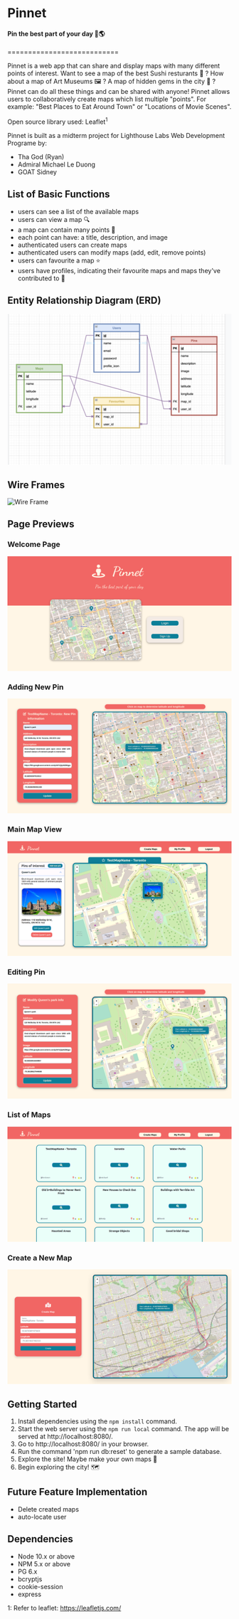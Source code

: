 # Pinnet
#### Pin the best part of your day 📍🌎
===========================

Pinnet is a web app that can share and display maps with many different points of interest. Want to see a map of the best Sushi resturants 🍣 ? How about a map of Art Museums 🖼 ? A map of hidden gems in the city 💎 ? Pinnet can do all these things and can be shared with anyone! Pinnet allows users to collaboratively create maps which list multiple "points". For example: "Best Places to Eat Around Town" or "Locations of Movie Scenes".

Open source library used: Leaflet<sup>1</sup>

Pinnet is built as a midterm project for Lighthouse Labs Web Development Programe by:

- Tha God (Ryan)
- Admiral Michael Le Duong
- GOAT Sidney


## List of Basic Functions

- users can see a list of the available maps
- users can view a map 🔍
- a map can contain many points 📍
- each point can have: a title, description, and image
- authenticated users can create maps
- authenticated users can modify maps (add, edit, remove points)
- users can favourite a map ⭐️
- users have profiles, indicating their favourite maps and maps they've contributed to 👤

## Entity Relationship Diagram (ERD)

![ERD](https://github.com/diavolosz/Lighthouse-MT-wikiMaps/blob/master/sampleImage/ERD.png)

## Wire Frames

![Wire Frame](https://github.com/diavolosz/Lighthouse-MT-wikiMaps/blob/master/sampleImage/Final_mock_up.png)

## Page Previews

### Welcome Page
![Welcome Page](https://github.com/diavolosz/Lighthouse-MT-wikiMaps/blob/master/sampleImage/welcomePage.png)

### Adding New Pin
![Adding New Pin](https://github.com/diavolosz/Lighthouse-MT-wikiMaps/blob/master/sampleImage/newPin.png)

### Main Map View
![Main Map View](https://github.com/diavolosz/Lighthouse-MT-wikiMaps/blob/master/sampleImage/mapPinDisplay.png)

### Editing Pin
![Editing Pin](https://github.com/diavolosz/Lighthouse-MT-wikiMaps/blob/master/sampleImage/pinEdit.png)

### List of Maps
![List of Maps](https://github.com/diavolosz/Lighthouse-MT-wikiMaps/blob/master/sampleImage/browse.png)

### Create a New Map
![Create a New Map](https://github.com/diavolosz/Lighthouse-MT-wikiMaps/blob/master/sampleImage/newMap.png)

## Getting Started

1. Install dependencies using the `npm install` command.
2. Start the web server using the `npm run local` command. The app will be served at http://localhost:8080/.
3. Go to http://localhost:8080/ in your browser.
4. Run the command 'npm run db:reset' to generate a sample database.
5. Explore the site! Maybe make your own maps 👀
6. Begin exploring the city! 🗺

## Future Feature Implementation

- Delete created maps
- auto-locate user 




## Dependencies

- Node 10.x or above
- NPM 5.x or above
- PG 6.x
- bcryptjs
- cookie-session
- express


1: Refer to leaflet: https://leafletjs.com/
